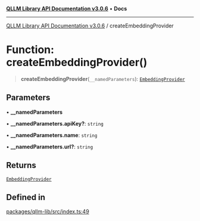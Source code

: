 [**QLLM Library API Documentation v3.0.6**](../README.md) • **Docs**

***

[QLLM Library API Documentation v3.0.6](../globals.md) / createEmbeddingProvider

# Function: createEmbeddingProvider()

> **createEmbeddingProvider**(`__namedParameters`): [`EmbeddingProvider`](../interfaces/EmbeddingProvider.md)

## Parameters

• **\_\_namedParameters**

• **\_\_namedParameters.apiKey?**: `string`

• **\_\_namedParameters.name**: `string`

• **\_\_namedParameters.url?**: `string`

## Returns

[`EmbeddingProvider`](../interfaces/EmbeddingProvider.md)

## Defined in

[packages/qllm-lib/src/index.ts:49](https://github.com/quantalogic/qllm/blob/b15a3aa4af263bce36ea091a0f29bf1255b95497/packages/qllm-lib/src/index.ts#L49)
